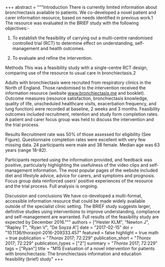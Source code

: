 +++
abstract = """Introduction There is currently limited information about bronchiectasis available to patients. We co-developed a novel patient and carer information resource, based on needs identified in previous work.1 The resource was evaluated in the BRIEF study with the following objectives:-

1. To establish the feasibility of carrying out a multi-centre randomised controlled trial (RCT) to determine effect on understanding, self-management and health outcomes.

2. To evaluate and refine the intervention.

Methods This was a feasibility study with a single-centre RCT design, comparing use of the resource to usual care in bronchiectasis.2

Adults with bronchiectasis were recruited from respiratory clinics in the North of England. Those randomised to the intervention received the information resource (website www.bronchiectasis.me and booklet). Outcome measures (resource satisfaction, bronchiectasis knowledge, quality of life, unscheduled healthcare visits, exacerbation frequency, and lung function) were recorded at baseline, 2 weeks and 3 months. Feasibility outcomes included recruitment, retention and study form completion rates. A patient and carer focus group was held to discuss the intervention and the trial process.

Results Recruitment rate was 50% of those assessed for eligibility (See Figure). Questionnaire completion rates were excellent with very few missing data. 24 participants were male and 38 female. Median age was 63 years (range 18–82).

Participants reported using the information provided, and feedback was positive, particularly highlighting the usefulness of the video clips and self-management information. The most popular pages of the website included diet and lifestyle advice, advice for carers, and symptoms and prognosis. Focus group data reinforced users’ positive experiences of the resource and the trial process. Full analysis is ongoing.

Discussion and conclusions We have co-developed a multi-format, accessible information resource that could be made widely available outside of the specialist clinic setting. The BRIEF study suggests larger, definitive studies using interventions to improve understanding, compliance and self-management are warranted. Full results of the feasibility study are expected by December 2016."""
authors = ["Hester KLM", "Newton J", "Rapley T", "Ryan V", "De Soyza A"]
date = "2017-02-15"
doi = "10.1136/thoraxjnl-2016-209333.457"
featured = false
highlight = true
math = true
publication = "*Thorax* 2017; 72:229"
publication_short = "*Thorax* 2017; 72:229"
publication_types = ["2"]
summary = "*Thorax* 2017; 72:229"
tags = ["Ryan"]
title = "M15 Evaluation of a novel intervention for patients with bronchiectasis: The bronchiectasis information and education feasibility (brief) study"
+++
